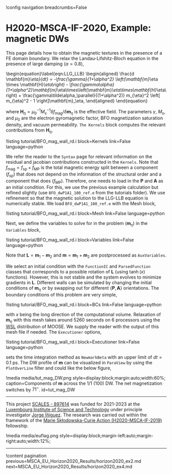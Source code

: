 !config navigation breadcrumbs=False

# H2020-MSCA-IF-2020, Example: magnetic DWs

This page details how to obtain the magnetic textures in the presence of a FE domain boundary. We relax the Landau-Lifshitz-Bloch equation in the presence of large damping ($\alpha = 0.8$),

\begin{equation}\label{eqn:LLG_LLB}
  \begin{aligned}
    \frac{d \mathbf{m}_\eta}{dt} = -\frac{\gamma}{1+\alpha^2} \left(\mathbf{m}_\eta \times \mathbf{H}_\eta\right) - \frac{\gamma\alpha}{1+\alpha^2}\mathbf{m}_\eta\times\left(\mathbf{m}_\eta\times\mathbf{H}_\eta\right) + \frac{\gamma\tilde\alpha_\parallel}{(1+\alpha^2)} m_{\eta}^2 \left[ m_{\eta}^2 - 1 \right]\mathbf{m}_\eta,
  \end{aligned}
\end{equation}

where $\mathbf{H}_\eta = \mu_0^{-1} M_s^{-1} \delta f_\mathrm{mag} / \delta \mathbf{m}_\eta$ is the effective field. The parameters $\gamma$, $M_s$, and $\mu_0$ are the electron gyromagnetic factor, BFO magnetization saturation density, and vacuum permeability. `The Kernels` block computes the relevant contributions from $\mathbf{H}_\eta$,

!listing tutorial/BFO_mag_wall_rd.i
         block=Kernels
         link=False
         language=python

We refer the reader to the `Syntax` page for relevant information on the residual and jacobian contributions constructed in the `Kernels`. Note that $f_\mathrm{mag} = f_\mathrm{sp} + f_\mathrm{MP}$ is the total magnetic energy split between a component ($f_\mathrm{sp}$) that does not depend on the information of the structural order and a component that does ($f_\mathrm{MP}$). Therefore, one needs to load in the $\mathbf{P}$ and $\mathbf{A}$ as an initial condition. For this, we use the previous example calculation but refined slightly (use `BFO_dwP1A1_100_ref.e` from the tutorials folder). We use refinement so that the magnetic solution to the LLG-LLB equation is numerically stable. We load `BFO_dwP1A1_100_ref.e` with the Mesh block,

!listing tutorial/BFO_mag_wall_rd.i
         block=Mesh
         link=False
         language=python

Next, we define the variables to solve for in the problem ($\mathbf{m}_\eta$) in the `Variables` block,

!listing tutorial/BFO_mag_wall_rd.i
         block=Variables
         link=False
         language=python

Note that $\mathbf{L} = \mathbf{m}_1 - \mathbf{m}_2$ and $\mathbf{m} = \mathbf{m}_1 + \mathbf{m}_2$ are postprocessed as `AuxVariables`.

We select an initial condition with the `FunctionIC` and `ParsedFunction` classes that corresponds to a possible rotation of $\mathbf{L}$ (using $\tanh{(x)}$ functions). However, this is not stable and the system evolves to minimize gradients in $\mathbf{L}$. Different walls can be simulated by changing the initial conditions of $\mathbf{m}_\eta$ or by swapping out for different $\{\mathbf{P}, \mathbf{A}\}$ orientations. The boundary conditions of this problem are very simple,

!listing tutorial/BFO_mag_wall_rd.i
         block=BCs
         link=False
         language=python

with $x$ being the long direction of the computational volume. Relaxation of $\mathbf{m}_\eta$ with this mesh takes around 5260 seconds on 6 processors using the [WSL](https://learn.microsoft.com/en-us/windows/wsl/install) distribution of MOOSE. We supply the reader with the output of this mesh file if needed. The `Executioner` options,

!listing tutorial/BFO_mag_wall_rd.i
         block=Executioner
         link=False
         language=python

sets the time integration method as `NewmarkBeta` with an upper limit of $dt = 0.1$ ps. The DW profile of $\mathbf{m}$ can be visualized in `ParaView` by using the `PlotOverLine` filter and could like the below figure,

!media media/tut_mag_DW.png style=display:block;margin:auto;width:60%; caption=Components of $\mathbf{m}$ across the 1/1 (100) DW. The net magnetization switches by $71^\circ$. id=tut_mag_DW


-------------------------------------------------------------------------------------------------------------------------------------------------------------------------------------------------------

This project [SCALES - 897614](https://cordis.europa.eu/project/id/897614) was funded for 2021-2023 at the [Luxembourg Institute of Science and Technology](https://www.list.lu/) under principle investigator [Jorge Íñiguez](https://sites.google.com/site/jorgeiniguezresearch/). The research was carried out within the framework of the [Marie Skłodowska-Curie Action (H2020-MSCA-IF-2019)](https://ec.europa.eu/info/funding-tenders/opportunities/portal/screen/opportunities/topic-details/msca-if-2020) fellowship.

!media media/euflag.png style=display:block;margin-left:auto;margin-right:auto;width:12%;

-------------------------------------------------------------------------------------------------------------------------------------------------------------------------------------------------------

!content pagination previous=MSCA_EU_Horizon2020_Results/horizon2020_ex2.md next=MSCA_EU_Horizon2020_Results/horizon2020_ex4.md

